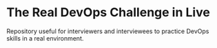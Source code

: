 # The Real DevOps Challenge in Live

Repository useful for interviewers and interviewees to practice DevOps skills in a real environment.
